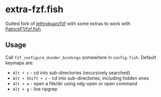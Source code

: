 # extra-fzf.fish

Gutted fork of [jethrokuan/fzf](https://github.com/jethrokuan/fzf) with some extras to work with [PatrickF1/fzf.fish](https://github.com/PatrickF1/fzf.fish).

## Usage

Call `fzf_configure_dunder_bindings` somewhere in `config.fish`.
Default keymaps are:

- `Alt + c` - cd into sub-directories (recursively searched)
- `Alt + Shift + c` - cd into sub-directories, including hidden ones
- `Alt + o` - open a file/dir using xdg-open or open command
- `Alt + g` - live ripgrep

